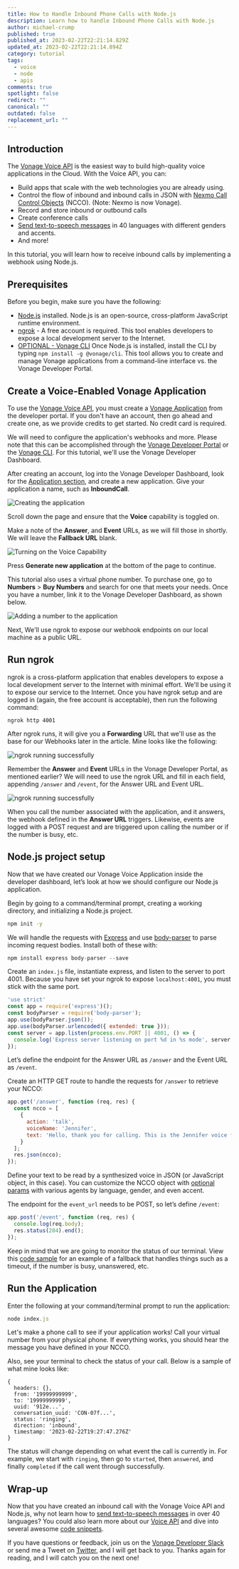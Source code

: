 ```yaml
---
title: How to Handle Inbound Phone Calls with Node.js
description: Learn how to handle Inbound Phone Calls with Node.js
author: michael-crump
published: true
published_at: 2023-02-22T22:21:14.829Z
updated_at: 2023-02-22T22:21:14.894Z
category: tutorial
tags:
  - voice
  - node
  - apis
comments: true
spotlight: false
redirect: ""
canonical: ""
outdated: false
replacement_url: ""
---
```

## Introduction

The [Vonage Voice API](https://developer.vonage.com/en/voice/voice-api/overview) is the easiest way to build high-quality voice applications in the Cloud. With the Voice API, you can:

* Build apps that scale with the web technologies you are already using.
* Control the flow of inbound and inbound calls in JSON with [Nexmo Call Control Objects](https://developer.vonage.com/en/voice/voice-api/overview#ncco) (NCCO). (Note: Nexmo is now Vonage).
* Record and store inbound or outbound calls
* Create conference calls
* [Send text-to-speech messages](https://developer.vonage.com/en/blog/how-to-make-an-outbound-text-to-speech-phone-call-with-node-js) in 40 languages with different genders and accents.
* And more! 

In this tutorial, you will learn how to receive inbound calls by implementing a webhook using Node.js.

## Prerequisites

Before you begin, make sure you have the following:

* [Node.js](https://nodejs.org/en/download/) installed. Node.js is an open-source, cross-platform JavaScript runtime environment. 
* [ngrok](https://ngrok.com/) - A free account is required. This tool enables developers to expose a local development server to the Internet. 
* [OPTIONAL - Vonage CLI](https://www.npmjs.com/package/@vonage/cli) Once Node.js is installed, install the CLI by typing `npm install -g @vonage/cli`. This tool allows you to create and manage Vonage applications from a command-line interface vs. the Vonage Developer Portal.

## Create a Voice-Enabled Vonage Application

To use the [Vonage Voice API](https://developer.vonage.com/voice/voice-api/overview), you must create a [Vonage Application](https://developer.vonage.com/application/overview) from the developer portal. If you don't have an account, then go ahead and create one, as we provide credits to get started. No credit card is required. 

We will need to configure the application's webhooks and more. Please note that this can be accomplished through the [Vonage Developer Portal](https://developer.vonage.com/) or the [Vonage CLI](https://developer.vonage.com/application/vonage-cli). For this tutorial, we'll use the Vonage Developer Dashboard. 

After creating an account, log into the Vonage Developer Dashboard, look for the [Application section](https://dashboard.nexmo.com/applications), and create a new application. Give your application a name, such as **InboundCall**.

![Creating the application](/content/blog/how-to-handle-inbound-phone-calls-with-node-js/inboundcall.png "InboundCall.png")

Scroll down the page and ensure that the **Voice** capability is toggled on. 

Make a note of the **Answer**, and **Event** URLs, as we will fill those in shortly. We will leave the **Fallback URL** blank. 

![Turning on the Voice Capability](/content/blog/how-to-handle-inbound-phone-calls-with-node-js/voicecapability.png "VoiceCapability.png")

Press **Generate new application** at the bottom of the page to continue. 

This tutorial also uses a virtual phone number. To purchase one, go to **Numbers** > **Buy Numbers** and search for one that meets your needs. Once you have a number, link it to the Vonage Developer Dashboard, as shown below.

![Adding a number to the application](/content/blog/how-to-handle-inbound-phone-calls-with-node-js/linkednumber.png "LinkedNumber.png")

Next, We'll use ngrok to expose our webhook endpoints on our local machine as a public URL.

## Run ngrok

ngrok is a cross-platform application that enables developers to expose a local development server to the Internet with minimal effort. We'll be using it to expose our service to the Internet. Once you have ngrok setup and are logged in (again, the free account is acceptable), then run the following command:

```
ngrok http 4001
```

After ngrok runs, it will give you a **Forwarding** URL that we'll use as the base for our Webhooks later in the article. Mine looks like the following:

![ngrok running successfully](/content/blog/how-to-handle-inbound-phone-calls-with-node-js/ngrok.png "ngrok.png")

Remember the **Answer** and **Event** URLs in the Vonage Developer Portal, as mentioned earlier? We will need to use the ngrok URL and fill in each field, appending `/answer` and `/event`, for the Answer URL and Event URL.

![ngrok running successfully](/content/blog/how-to-handle-inbound-phone-calls-with-node-js/webhooksection.png "webhooksection.png")

When you call the number associated with the application, and it answers, the webhook defined in the **Answer URL** triggers. Likewise, events are logged with a POST request and are triggered upon calling the number or if the number is busy, etc. 

## Node.js project setup

Now that we have created our Vonage Voice Application inside the developer dashboard, let’s look at how we should configure our Node.js application. 

Begin by going to a command/terminal prompt, creating a working directory, and initializing a Node.js project.

```bash
npm init -y
```

We will handle the requests with [Express](https://expressjs.com/) and use [body-parser](https://www.npmjs.com/package/body-parser) to parse incoming request bodies. Install both of these with:

```javascript
npm install express body-parser --save
```

Create an `index.js` file, instantiate express, and listen to the server to port 4001. Because you have set your ngrok to expose `localhost:4001`, you must stick with the same port.

```javascript
'use strict'
const app = require('express')();
const bodyParser = require('body-parser');
app.use(bodyParser.json());
app.use(bodyParser.urlencoded({ extended: true }));
const server = app.listen(process.env.PORT || 4001, () => {
  console.log('Express server listening on port %d in %s mode', server.address().port, app.settings.env);
});
```

Let’s define the endpoint for the Answer URL as `/answer` and the Event URL as `/event`.

Create an HTTP GET route to handle the requests for `/answer` to retrieve your NCCO:

```javascript
app.get('/answer', function (req, res) {
  const ncco = [
    {
      action: 'talk',
      voiceName: 'Jennifer',
      text: 'Hello, thank you for calling. This is the Jennifer voice from Vonage.'
    }
  ];
  res.json(ncco);
});
```

Define your text to be read by a synthesized voice in JSON (or JavaScript object, in this case). You can customize the NCCO object with [optional params](https://docs.nexmo.com/voice/voice-api/ncco-reference) with various agents by language, gender, and even accent.

The endpoint for the `event_url` needs to be POST, so let’s define `/event`:

```javascript
app.post('/event', function (req, res) {
  console.log(req.body);
  res.status(204).end();
});
```

Keep in mind that we are going to monitor the status of our terminal. View this [code sample](https://github.com/Vonage/vonage-node-code-snippets/blob/master/voice/receive-call-webhook-failover.js) for an example of a fallback that handles things such as a timeout, if the number is busy, unanswered, etc. 

## Run the Application

Enter the following at your command/terminal prompt to run the application:

```javascript
node index.js
```

Let's make a phone call to see if your application works! Call your virtual number from your physical phone. If everything works, you should hear the message you have defined in your NCCO.

Also, see your terminal to check the status of your call. Below is a sample of what mine looks like: 

```text
{
  headers: {},
  from: '19999999999',
  to: '19999999999',
  uuid: '912e...',
  conversation_uuid: 'CON-07f...',
  status: 'ringing',
  direction: 'inbound',
  timestamp: '2023-02-22T19:27:47.276Z'
}
```

The status will change depending on what event the call is currently in. For example, we start with `ringing`, then go to `started`, then `answered`, and finally `completed` if the call went through successfully.

## Wrap-up

Now that you have created an inbound call with the Vonage Voice API and Node.js, why not learn how to [send text-to-speech messages](https://developer.vonage.com/en/blog/how-to-make-an-outbound-text-to-speech-phone-call-with-node-js) in over 40 languages? You could also learn more about our [Voice API](https://developer.vonage.com/en/voice/voice-api/overview) and dive into several awesome [code snippets](https://developer.vonage.com/en/voice/voice-api/overview#code-snippets). 

If you have questions or feedback, join us on the [Vonage Developer Slack](https://developer.vonage.com/community/slack) or send me a Tweet on [Twitter](https://twitter.com/mbcrump), and I will get back to you. Thanks again for reading, and I will catch you on the next one!